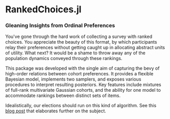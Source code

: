 # RankedChoices.jl
### Gleaning Insights from Ordinal Preferences

You've gone through the hard work of collecting a survey with ranked choices. You appreciate the beauty of this format, by which participants relay their preferences without getting caught up in allocating abstract units of utility. What next? It would be a shame to throw away any of the population dynamics conveyed through these rankings.

This package was developed with the single aim of capturing the bevy of high-order relations between cohort preferences. It provides a flexible Bayesian model, implements two samplers, and exposes various procedures to interpret resulting posteriors. Key features include mixtures of full-rank multivariate Gaussian cohorts, and the ability for one model to accommodate rankings between distinct sets of items.

Idealistically, our elections should run on this kind of algorithm. See this [blog post](https://myrl.marmarel.is/posts/ranked-choice-voting/) that elaborates further on the subject.

